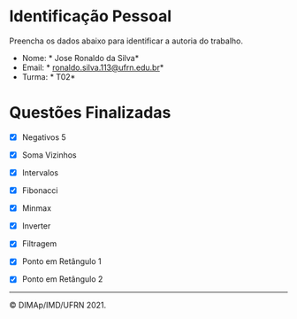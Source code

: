 ﻿# Identificação Pessoal

Preencha os dados abaixo para identificar a autoria do trabalho.

- Nome: * Jose Ronaldo da Silva*
- Email: * ronaldo.silva.113@ufrn.edu.br*
- Turma: * T02*

# Questões Finalizadas

- [x] Negativos 5
- [x] Soma Vizinhos
- [x] Intervalos
- [x] Fibonacci
- [x] Minmax
- [x] Inverter
- [x] Filtragem
- [x] Ponto em Retângulo 1
- [x] Ponto em Retângulo 2


--------
&copy; DIMAp/IMD/UFRN 2021.
